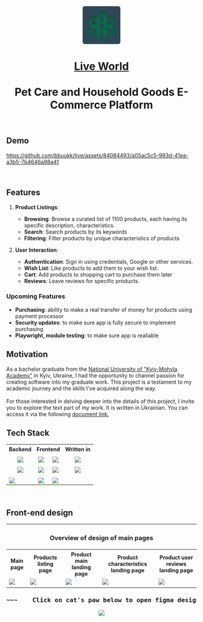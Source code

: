 <!--HOW TO WRITE COOL README FILE TUTORIAL https://www.freecodecamp.org/news/how-to-write-a-good-readme-file/-->
<div align="center" style="display: flex; flex-direction: column;">
  <a href='https://github.com/bbuukk/gra'><img src=".github/images/logo.svg" width="100"></a>
</div>

<h1 align="center">
  <div >
<span > <a href="https://zhyvyisvit.shop/">Live World</a> </span>
  </div>
  <br>
<span align="center">Pet Care and Household Goods E-Commerce Platform</span>
</h3>

<!-- add link to website -->
   
<br>
<h2 >Demo</h2>

https://github.com/bbuukk/live/assets/84084493/a05ac5c5-993d-41ea-a3b5-7b4646a98a41

<br>
<h2>Features</h2>

1. **Product Listings**:
   - **Browsing**: Browse a curated list of 1100 products, each having its specific description, characteristics.
   - **Search**: Search products by its keywords
   - **Filtering**: Filter products by unique characteristics of products   

2. **User Interaction**:
   - **Authentication**: Sign in using credentials, Google or other services.
   - **Wish List**: Like products to add them to your wish list.
   - **Cart**: Add products to shopping cart to purchase them later
   - **Reviews**: Leave reviews for specific products.

<h3>Upcoming Features</h2>

  - **Purchasing**: ability to make a real transfer of money for products using payment processor
  - **Security updates**: to make sure app is fully secure to implement purchasing
  - **Playwright, module testing**: to make sure app is realiable


<h2>Motivation</h2>
As a bachelor graduate from the <a href="https://www.ukma.edu.ua/eng/">National University of "Kyiv-Mohyla Academy"</a> in Kyiv, Ukraine, I had the opportunity to channel passion for creating software into my graduate work. This project is a testament to my academic journey and the skills I've acquired along the way.
<br><br>
For those interested in delving deeper into the details of this project, I invite you to explore the text part of my work. It is written in Ukrainian. You can access it via the following <a href="https://docs.google.com/document/d/10jEfeoX3Pf5aoHtpTMkvRQZyCPpZi1aN/edit?usp=sharing&ouid=115259788176037092559&rtpof=true&sd=true">document link.</a> 

<h2>Tech Stack</h2>

<table align="center">
  <tr>
    <th>Backend</th>
    <th colspan=2>Frontend</th>    
    <th>Written in</th>
  </tr>
  <tr>
    <td align="center"><a href='https://www.mongodb.com/'><img width="100%" src='https://img.shields.io/badge/MongoDB-%234ea94b.svg?style=for-the-badge&logo=mongodb&logoColor=white' align='middle'></a></td>
    <td align="center"><a href='https://reactjs.org/'><img width="100%" src='https://img.shields.io/badge/react-%2320232a.svg?style=for-the-badge&logo=react&logoColor=%2361DAFB' align='middle'></a></td>
    <td align="center"><a href='https://getbootstrap.com/'><img width="100%" src='https://img.shields.io/badge/bootstrap-%238511FA.svg?style=for-the-badge&logo=bootstrap&logoColor=white' align='middle'></a></td>
    <td align="center"><a href='https://www.javascript.com/'><img width="100%" src='https://img.shields.io/badge/javascript-%23323330.svg?style=for-the-badge&logo=javascript&logoColor=%23F7DF1E' align='middle'></a></td>
  </tr>
  <tr>
    <td align="center"><a href='https://expressjs.com/'><img width="100%" src='https://img.shields.io/badge/express.js-%23404d59.svg?style=for-the-badge&logo=express&logoColor=%2361DAFB' align='middle'></a></td>
    <td align="center"><a href='https://nextjs.org/'><img width="100%" src='https://img.shields.io/badge/Next-black?style=for-the-badge&logo=next.js&logoColor=white' align='middle'></a></td>
    <td align="center"><a href='https://mui.com/'><img width="100%" src='https://img.shields.io/badge/MUI-%230081CB.svg?style=for-the-badge&logo=mui&logoColor=white' align='middle'></a></td>
        <td align="center"><a href='https://www.typescriptlang.org/'><img width="100%" src='https://img.shields.io/badge/typescript-%23007ACC.svg?style=for-the-badge&logo=typescript&logoColor=white' align='middle'></a></td>
  </tr>
  <tr>
    <td ><a href='https://nodejs.org/'><img width="100%" src='https://img.shields.io/badge/node.js-6DA55F?style=for-the-badge&logo=node.js&logoColor=white' align='middle'></a></td>
    <td align="center"><a href='https://redux.js.org/'><img width="100%" src='https://img.shields.io/badge/redux-%23593d88.svg?style=for-the-badge&logo=redux&logoColor=white' align='middle'></a></td>
    <td align="center"><a href='https://sass-lang.com/'><img width="100%" src='https://img.shields.io/badge/SASS-hotpink.svg?style=for-the-badge&logo=SASS&logoColor=white' align='middle'></a></td>
    <td></td>
  </tr>
</table>

<br>
<h2>Front-end design</h2>

<table align="center">
  <tr><th colspan=5><h3>Overview of design of main pages</h3>
</th></tr>
  <tr>
    <th>Main page</th>
    <th>Products listing page </th>
    <th>Product main landing page</th>
    <th>Product characteristics landing page</th>
    <th>Product user reviews landing page</th>
  </tr>
  <tr>
    <td align="left"><img src='https://drive.google.com/uc?export=view&id=1vQS8_tzszhvZEoajYZG1xkhfpVMnjIMG'></td>
    <td><img src='https://drive.google.com/uc?export=view&id=1jU5C3KS_1HYN65hVgI4tPys9NmtPunzM'></td>
    <td><img src='https://drive.google.com/uc?export=view&id=1ihprkU9GjmtWB8fO9u-x2jeUBm6qnthk'></td>
    <td><img src='https://drive.google.com/uc?export=view&id=1LNlfi1CUuQAvPBE9axYnPBtaZx7Th-r9'></td>
    <td><img src='https://drive.google.com/uc?export=view&id=1Um9TL0r18UKDxo2Nhk9jlIgTr_pnjZsi'></td>
  </tr>
</table>

<div align="center">
<h3><pre>~~~    Click on cat's paw below to open figma design project     ~~~</pre></h3>
<a href='https://www.figma.com/file/Qb3fKAMJmdfCwmsXd3jcSD/Live-world?type=design&node-id=0%3A1&mode=design&t=qYGwGJ9NwCYA879K-1'><img width="20%" src='https://media0.giphy.com/media/Sv9lsehLQ6QLbObc6A/giphy.gif?cid=6c09b952yao356fh0sfkcasxya4l5vpfnpexzybik3ssmewz&ep=v1_internal_gif_by_id&rid=giphy.gif&ct=s'></a>
<!--<h3><pre>~~~~~~~~~~~~~~~~           to open figma design project           ~~~~~~~~~~~~~~~~</pre></h3>-->
</div>

<!--<h2>Helpful Links</h2>-->

<!--


    What your application does,
    Why you used the technologies you used,
    Some of the challenges you faced and features you hope to implement in the future.
    What was your motivation?

        I am builing it as my PET-project to start my career and also because it's a lot of fun.

    Why did you build this project?

        I just wanted to create something, that can hava practical application in the real world.
        E-commerce webstite is exacty what is described by 'real'.

    What problem does it solve?

        It just gives clients real comfortability in shopping products they need.
        They can search by input or by category, see detailed description of the product, price, etc.
        Customers can order everything they need in the blick of an eye.

    What did you learn?

        I learned a lot making this website. When i just started i didn't even know html properly.
        Now I have significant knowledge in MERN stack, using no-sql mongoDb, using node.js and express.js creating back-end server and using react for front-end.
        I also have practiced a lot with bootstrap, sass and mui library.

    What makes your project stand out?
    If your project has a lot of features, consider adding a "Features" section and listing them here.

    Cute looking site, but with functionality of a real shop
-->
